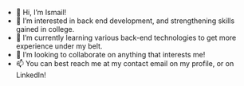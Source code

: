 - 👋 Hi, I’m Ismail!
- 👀 I’m interested in back end development, and strengthening skills gained in college.
- 🌱 I’m currently learning various back-end technologies to get more experience under my belt.
- 💞️ I’m looking to collaborate on anything that interests me!
- 📫 You can best reach me at my contact email on my profile, or on LinkedIn!

<!---
ieabbas/ieabbas is a ✨ special ✨ repository because its `README.md` (this file) appears on your GitHub profile.
You can click the Preview link to take a look at your changes.
--->
